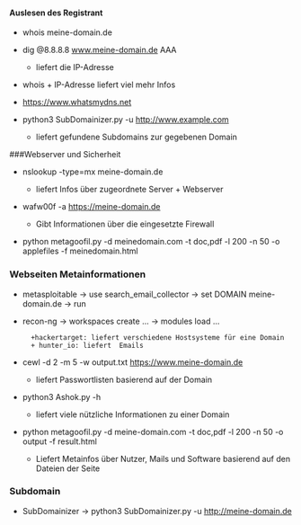 #### Auslesen des Registrant

+ whois meine-domain.de
    
    
+ dig @8.8.8.8 www.meine-domain.de AAA
    + liefert die IP-Adresse
    
+ whois + IP-Adresse liefert viel mehr Infos
+ https://www.whatsmydns.net

+ python3 SubDomainizer.py -u http://www.example.com
    + liefert gefundene Subdomains zur gegebenen Domain

###Webserver und Sicherheit
+ nslookup -type=mx meine-domain.de  
    + liefert Infos über zugeordnete Server + Webserver
    
+ wafw00f -a https://meine-domain.de 
    + Gibt Informationen über die eingesetzte Firewall
  
+ python metagoofil.py -d meinedomain.com -t doc,pdf -l 200 -n 50 -o applefiles -f meinedomain.html

### Webseiten Metainformationen

+ metasploitable -> use search_email_collector -> set DOMAIN meine-domain.de -> run

+ recon-ng -> workspaces create ... -> modules load ...
  
        +hackertarget: liefert verschiedene Hostsysteme für eine Domain
        + hunter_io: liefert  Emails
+ cewl -d 2 -m 5 -w output.txt https://www.meine-domain.de 
    + liefert Passwortlisten basierend auf der Domain
  
+ python3 Ashok.py -h
    + liefert viele nützliche Informationen zu einer Domain
  
+ python metagoofil.py -d meine-domain.com -t doc,pdf -l 200 -n 50 -o output -f result.html
    + Liefert Metainfos über Nutzer, Mails und Software basierend auf den Dateien der Seite

### 

### Subdomain
+ SubDomainizer -> python3 SubDomainizer.py -u http://meine-domain.de
